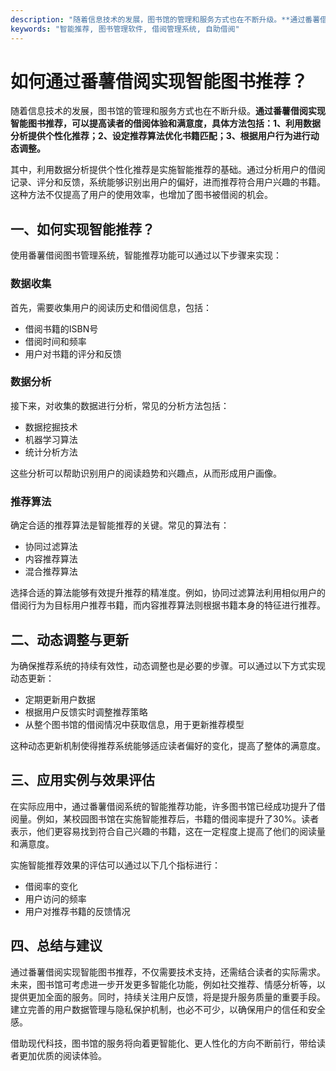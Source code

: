 ```yaml
---
description: "随着信息技术的发展，图书馆的管理和服务方式也在不断升级。**通过番薯借阅实现智能图书推荐，可以提高读者的借阅体验和满意度，具体方法包括：1、利用数据分析提供个性化推荐；2、设定推荐算法优化书籍匹配；3、根据用户行为进行动态调整。**"
keywords: "智能推荐, 图书管理软件, 借阅管理系统, 自助借阅"
---
```

# 如何通过番薯借阅实现智能图书推荐？

随着信息技术的发展，图书馆的管理和服务方式也在不断升级。**通过番薯借阅实现智能图书推荐，可以提高读者的借阅体验和满意度，具体方法包括：1、利用数据分析提供个性化推荐；2、设定推荐算法优化书籍匹配；3、根据用户行为进行动态调整。**

其中，利用数据分析提供个性化推荐是实施智能推荐的基础。通过分析用户的借阅记录、评分和反馈，系统能够识别出用户的偏好，进而推荐符合用户兴趣的书籍。这种方法不仅提高了用户的使用效率，也增加了图书被借阅的机会。

## **一、如何实现智能推荐？**

使用番薯借阅图书管理系统，智能推荐功能可以通过以下步骤来实现：

### 数据收集

首先，需要收集用户的阅读历史和借阅信息，包括：
- 借阅书籍的ISBN号
- 借阅时间和频率
- 用户对书籍的评分和反馈

### 数据分析

接下来，对收集的数据进行分析，常见的分析方法包括：
- 数据挖掘技术
- 机器学习算法
- 统计分析方法

这些分析可以帮助识别用户的阅读趋势和兴趣点，从而形成用户画像。

### 推荐算法

确定合适的推荐算法是智能推荐的关键。常见的算法有：
- 协同过滤算法
- 内容推荐算法
- 混合推荐算法

选择合适的算法能够有效提升推荐的精准度。例如，协同过滤算法利用相似用户的借阅行为为目标用户推荐书籍，而内容推荐算法则根据书籍本身的特征进行推荐。

## **二、动态调整与更新**

为确保推荐系统的持续有效性，动态调整也是必要的步骤。可以通过以下方式实现动态更新：
- 定期更新用户数据
- 根据用户反馈实时调整推荐策略
- 从整个图书馆的借阅情况中获取信息，用于更新推荐模型

这种动态更新机制使得推荐系统能够适应读者偏好的变化，提高了整体的满意度。

## **三、应用实例与效果评估**

在实际应用中，通过番薯借阅系统的智能推荐功能，许多图书馆已经成功提升了借阅量。例如，某校园图书馆在实施智能推荐后，书籍的借阅率提升了30%。读者表示，他们更容易找到符合自己兴趣的书籍，这在一定程度上提高了他们的阅读量和满意度。

实施智能推荐效果的评估可以通过以下几个指标进行：
- 借阅率的变化
- 用户访问的频率
- 用户对推荐书籍的反馈情况

## **四、总结与建议**

通过番薯借阅实现智能图书推荐，不仅需要技术支持，还需结合读者的实际需求。未来，图书馆可考虑进一步开发更多智能化功能，例如社交推荐、情感分析等，以提供更加全面的服务。同时，持续关注用户反馈，将是提升服务质量的重要手段。建立完善的用户数据管理与隐私保护机制，也必不可少，以确保用户的信任和安全感。

借助现代科技，图书馆的服务将向着更智能化、更人性化的方向不断前行，带给读者更加优质的阅读体验。
